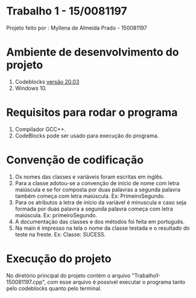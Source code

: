 # Trabalho 1 - 15/0081197
  Projeto feito por : Myllena de Almeida Prado - 150081197

# Ambiente de desenvolvimento do projeto
  1. Codeblocks [versão 20.03](http://www.codeblocks.org/downloads/26)
  2. Windows 10.

# Requisitos para rodar o programa
 1. Compilador GCC++.
 2. CodeBlocks pode ser usado para execução do programa.

# Convenção de codificação
  1. Os nomes das classes e variáveis foram escritas em inglês.
  2. Para a classe adotou-se a convenção de início de nome com letra maiúscula e se for composta por duas palavras a segunda palavra também começa com letra maiúscula. 
  Ex: PrimeiroSegundo.
  3. Para os atributos a letra de início da variável é minuscula e caso seja formada por duas palavra a segunda palavra começa com letra maiúscula. 
  Ex: primeiroSegundo.
  4. A documentação das classes e dos métodos foi feita em português.
  5. Na main é impresso na tela o nome da classe testada e o resultado do teste na freste. Ex: Classe: SUCESS.
  
# Execução do projeto
  No diretório principal do projeto contém o arquivo "Trabalho1-150081197.cpp", com esse arquivo é possível executar o programa tanto pelo codeblocks quanto pelo terminal.
